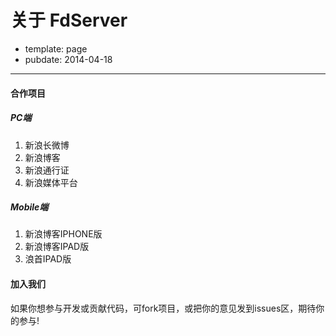 # 关于 FdServer

- template: page
- pubdate: 2014-04-18

----------

#### 合作项目

##### PC端

1. 新浪长微博
2. 新浪博客
3. 新浪通行证
4. 新浪媒体平台

##### Mobile端

1. 新浪博客IPHONE版
2. 新浪博客IPAD版
3. 浪首IPAD版

#### 加入我们

如果你想参与开发或贡献代码，可fork项目，或把你的意见发到issues区，期待你的参与!
